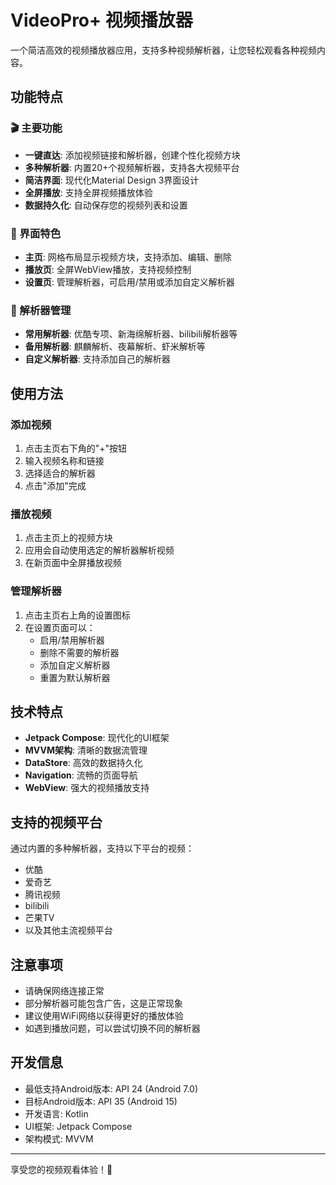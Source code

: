 # VideoPro+ 视频播放器

一个简洁高效的视频播放器应用，支持多种视频解析器，让您轻松观看各种视频内容。

## 功能特点

### 🎬 主要功能
- **一键直达**: 添加视频链接和解析器，创建个性化视频方块
- **多种解析器**: 内置20+个视频解析器，支持各大视频平台
- **简洁界面**: 现代化Material Design 3界面设计
- **全屏播放**: 支持全屏视频播放体验
- **数据持久化**: 自动保存您的视频列表和设置

### 📱 界面特色
- **主页**: 网格布局显示视频方块，支持添加、编辑、删除
- **播放页**: 全屏WebView播放，支持视频控制
- **设置页**: 管理解析器，可启用/禁用或添加自定义解析器

### 🔧 解析器管理
- **常用解析器**: 优酷专项、新海绵解析器、bilibili解析器等
- **备用解析器**: 麒麟解析、夜幕解析、虾米解析等
- **自定义解析器**: 支持添加自己的解析器

## 使用方法

### 添加视频
1. 点击主页右下角的"+"按钮
2. 输入视频名称和链接
3. 选择适合的解析器
4. 点击"添加"完成

### 播放视频
1. 点击主页上的视频方块
2. 应用会自动使用选定的解析器解析视频
3. 在新页面中全屏播放视频

### 管理解析器
1. 点击主页右上角的设置图标
2. 在设置页面可以：
   - 启用/禁用解析器
   - 删除不需要的解析器
   - 添加自定义解析器
   - 重置为默认解析器

## 技术特点

- **Jetpack Compose**: 现代化的UI框架
- **MVVM架构**: 清晰的数据流管理
- **DataStore**: 高效的数据持久化
- **Navigation**: 流畅的页面导航
- **WebView**: 强大的视频播放支持

## 支持的视频平台

通过内置的多种解析器，支持以下平台的视频：
- 优酷
- 爱奇艺
- 腾讯视频
- bilibili
- 芒果TV
- 以及其他主流视频平台

## 注意事项

- 请确保网络连接正常
- 部分解析器可能包含广告，这是正常现象
- 建议使用WiFi网络以获得更好的播放体验
- 如遇到播放问题，可以尝试切换不同的解析器

## 开发信息

- 最低支持Android版本: API 24 (Android 7.0)
- 目标Android版本: API 35 (Android 15)
- 开发语言: Kotlin
- UI框架: Jetpack Compose
- 架构模式: MVVM

---

享受您的视频观看体验！🎉 